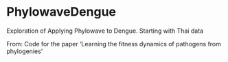 # PhylowaveDengue
Exploration of Applying Phylowave to Dengue. Starting with Thai data

From:
Code for the paper ‘Learning the fitness dynamics of pathogens from
phylogenies’

